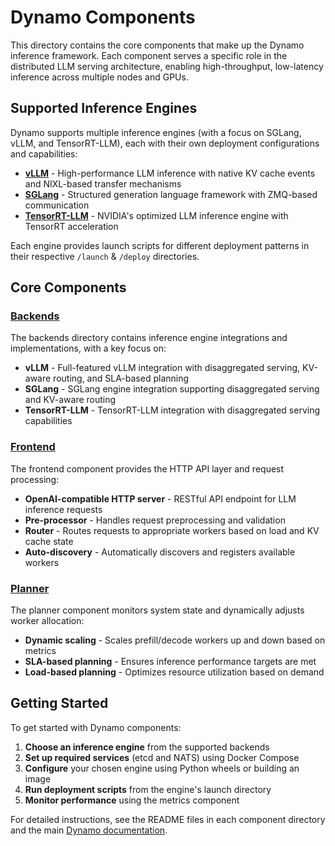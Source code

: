 <!--
SPDX-FileCopyrightText: Copyright (c) 2024-2025 NVIDIA CORPORATION & AFFILIATES. All rights reserved.
SPDX-License-Identifier: Apache-2.0

Licensed under the Apache License, Version 2.0 (the "License");
you may not use this file except in compliance with the License.
You may obtain a copy of the License at

https://www.apache.org/licenses/LICENSE-2.0

Unless required by applicable law or agreed to in writing, software
distributed under the License is distributed on an "AS IS" BASIS,
WITHOUT WARRANTIES OR CONDITIONS OF ANY KIND, either express or implied.
See the License for the specific language governing permissions and
limitations under the License.
-->

# Dynamo Components

This directory contains the core components that make up the Dynamo inference framework. Each component serves a specific role in the distributed LLM serving architecture, enabling high-throughput, low-latency inference across multiple nodes and GPUs.

## Supported Inference Engines

Dynamo supports multiple inference engines (with a focus on SGLang, vLLM, and TensorRT-LLM), each with their own deployment configurations and capabilities:

- **[vLLM](backends/vllm/README.md)** - High-performance LLM inference with native KV cache events and NIXL-based transfer mechanisms
- **[SGLang](backends/sglang/README.md)** - Structured generation language framework with ZMQ-based communication
- **[TensorRT-LLM](backends/trtllm/README.md)** - NVIDIA's optimized LLM inference engine with TensorRT acceleration

Each engine provides launch scripts for different deployment patterns in their respective `/launch` & `/deploy` directories.

## Core Components

### [Backends](backends/)

The backends directory contains inference engine integrations and implementations, with a key focus on:

- **vLLM** - Full-featured vLLM integration with disaggregated serving, KV-aware routing, and SLA-based planning
- **SGLang** - SGLang engine integration supporting disaggregated serving and KV-aware routing
- **TensorRT-LLM** - TensorRT-LLM integration with disaggregated serving capabilities


### [Frontend](frontend/)

The frontend component provides the HTTP API layer and request processing:

- **OpenAI-compatible HTTP server** - RESTful API endpoint for LLM inference requests
- **Pre-processor** - Handles request preprocessing and validation
- **Router** - Routes requests to appropriate workers based on load and KV cache state
- **Auto-discovery** - Automatically discovers and registers available workers

### [Planner](planner/)

The planner component monitors system state and dynamically adjusts worker allocation:

- **Dynamic scaling** - Scales prefill/decode workers up and down based on metrics
- **SLA-based planning** - Ensures inference performance targets are met
- **Load-based planning** - Optimizes resource utilization based on demand

## Getting Started

To get started with Dynamo components:

1. **Choose an inference engine** from the supported backends
2. **Set up required services** (etcd and NATS) using Docker Compose
3. **Configure** your chosen engine using Python wheels or building an image
4. **Run deployment scripts** from the engine's launch directory
5. **Monitor performance** using the metrics component

For detailed instructions, see the README files in each component directory and the main [Dynamo documentation](../docs/).
